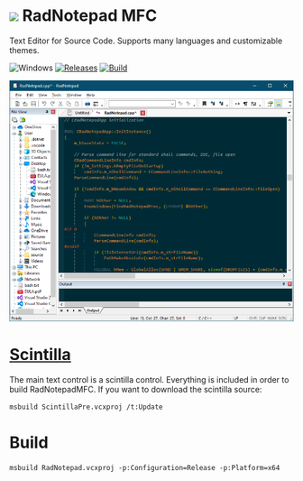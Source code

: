 <!-- ![Icon](res/RadNotepad.ico) RadNotepad MFC -->
<img src="res/RadNotepad.ico" width=32/> RadNotepad MFC
==========

Text Editor for Source Code. Supports many languages and customizable themes.

![Windows](https://img.shields.io/badge/platform-Windows-blue.svg)
[![Releases](https://img.shields.io/github/release/RadAd/RadNotepadMFC.svg)](https://github.com/RadAd/RadNotepadMFC/releases/latest)
[![Build](https://img.shields.io/appveyor/ci/RadAd/RadNotepadMFC.svg)](https://ci.appveyor.com/project/RadAd/RadNotepadMFC)

![Screenshot](doc/RadNotepad.png)

[Scintilla](https://www.scintilla.org/)
=======
The main text control is a scintilla control.
Everything is included in order to build RadNotepadMFC.
If you want to download the scintilla source:
```
msbuild ScintillaPre.vcxproj /t:Update
```

Build
=======
```
msbuild RadNotepad.vcxproj -p:Configuration=Release -p:Platform=x64
```
